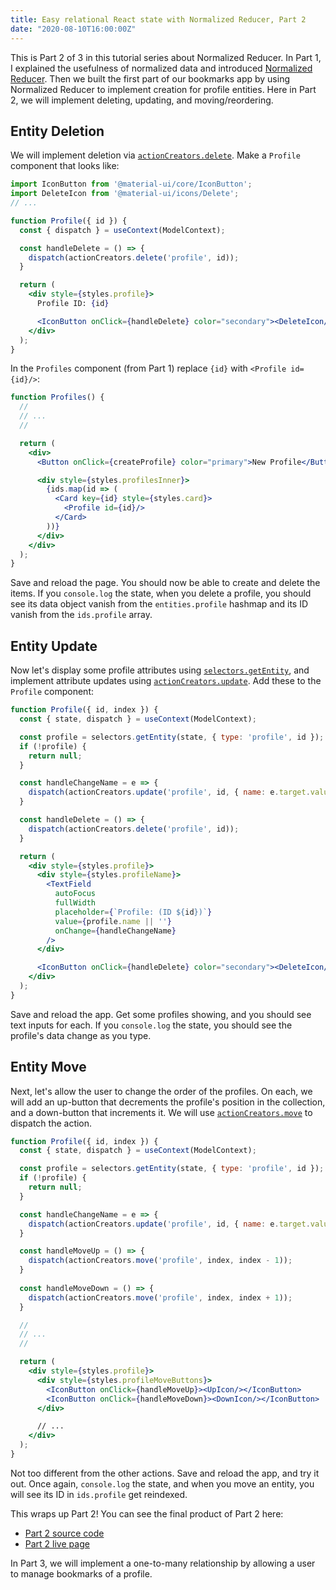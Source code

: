 ```yaml
---
title: Easy relational React state with Normalized Reducer, Part 2
date: "2020-08-10T16:00:00Z"
---
```


This is Part 2 of 3 in this tutorial series about Normalized Reducer. In Part 1, I explained the usefulness of normalized data and introduced [Normalized Reducer](https://github.com/brietsparks/normalized-reducer). Then we built the first part of our bookmarks app by using Normalized Reducer to implement creation for profile entities. Here in Part 2, we will implement deleting, updating, and moving/reordering.

## Entity Deletion
We will implement deletion via [`actionCreators.delete`](https://github.com/brietsparks/normalized-reducer#delete). Make a `Profile` component that looks like:

```jsx
import IconButton from '@material-ui/core/IconButton';
import DeleteIcon from '@material-ui/icons/Delete';
// ...

function Profile({ id }) {
  const { dispatch } = useContext(ModelContext);

  const handleDelete = () => {
    dispatch(actionCreators.delete('profile', id));
  }

  return (
    <div style={styles.profile}>
      Profile ID: {id}

      <IconButton onClick={handleDelete} color="secondary"><DeleteIcon/></IconButton>
    </div>
  );
}
``` 

In the `Profiles` component (from Part 1) replace `{id}` with `<Profile id={id}/>`:
```jsx
function Profiles() {
  //
  // ...
  //

  return (
    <div>
      <Button onClick={createProfile} color="primary">New Profile</Button>

      <div style={styles.profilesInner}>
        {ids.map(id => (
          <Card key={id} style={styles.card}>
            <Profile id={id}/>
          </Card>
        ))}
      </div>
    </div>
  );
}
```

Save and reload the page. You should now be able to create and delete the items. If you `console.log` the state, when you delete a profile, you should see its data object vanish from the `entities.profile` hashmap and its ID vanish from the `ids.profile` array.

## Entity Update

Now let's display some profile attributes using [`selectors.getEntity`](https://github.com/brietsparks/normalized-reducer#getEntity), and implement attribute updates using [`actionCreators.update`](https://github.com/brietsparks/normalized-reducer#update). Add these to the `Profile` component:

```jsx
function Profile({ id, index }) {
  const { state, dispatch } = useContext(ModelContext);

  const profile = selectors.getEntity(state, { type: 'profile', id });
  if (!profile) {
    return null;
  }

  const handleChangeName = e => {
    dispatch(actionCreators.update('profile', id, { name: e.target.value }))
  }

  const handleDelete = () => {
    dispatch(actionCreators.delete('profile', id));
  }

  return (
    <div style={styles.profile}>
      <div style={styles.profileName}>
        <TextField
          autoFocus
          fullWidth
          placeholder={`Profile: (ID ${id})`}
          value={profile.name || ''}
          onChange={handleChangeName}
        />
      </div>

      <IconButton onClick={handleDelete} color="secondary"><DeleteIcon/></IconButton>
    </div>
  );
}
```

Save and reload the app. Get some profiles showing, and you should see text inputs for each. If you `console.log` the state, you should see the profile's data change as you type.

## Entity Move

Next, let's allow the user to change the order of the profiles. On each, we will add an up-button that decrements the profile's position in the collection, and a down-button that increments it. We will use [`actionCreators.move`](https://github.com/brietsparks/normalized-reducer#move) to dispatch the action.

```jsx
function Profile({ id, index }) {
  const { state, dispatch } = useContext(ModelContext);

  const profile = selectors.getEntity(state, { type: 'profile', id });
  if (!profile) {
    return null;
  }

  const handleChangeName = e => {
    dispatch(actionCreators.update('profile', id, { name: e.target.value }))
  }

  const handleMoveUp = () => {
    dispatch(actionCreators.move('profile', index, index - 1));
  }
  
  const handleMoveDown = () => {
    dispatch(actionCreators.move('profile', index, index + 1));
  }

  //
  // ...
  //

  return (
    <div style={styles.profile}>
      <div style={styles.profileMoveButtons}>
        <IconButton onClick={handleMoveUp}><UpIcon/></IconButton>
        <IconButton onClick={handleMoveDown}><DownIcon/></IconButton>
      </div>

      // ...
    </div>
  );
}
```

Not too different from the other actions. Save and reload the app, and try it out. Once again, `console.log` the state, and when you move an entity, you will see its ID in `ids.profile` get reindexed.

This wraps up Part 2! You can see the final product of Part 2 here: 
- [Part 2 source code](https://github.com/brietsparks/normalized-reducer-demo/blob/master/src/tutorial/part-2/index.js#L1)
- [Part 2 live page](https://normalized-reducer-demo.now.sh/tutorial/part-2)

In Part 3, we will implement a one-to-many relationship by allowing a user to manage bookmarks of a profile.

